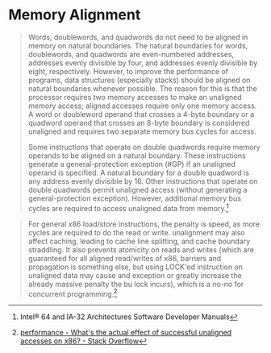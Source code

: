 # Memory Alignment
> Words, doublewords, and quadwords do not need to be aligned in memory on natural boundaries. The natural boundaries for words, doublewords, and quadwords are even-numbered addresses, addresses evenly divisible by four, and addresses evenly divisible by eight, respectively. However, to improve the performance of programs, data structures (especially stacks) should be aligned on natural boundaries whenever possible. The reason for this is that the processor requires two memory accesses to make an unaligned memory access; aligned accesses require only one memory access. A word or doubleword operand that crosses a 4-byte boundary or a quadword operand that crosses an 8-byte boundary is considered unaligned and requires two separate memory bus cycles for access.
> 
> Some instructions that operate on double quadwords require memory operands to be aligned on a natural boundary. These instructions generate a general-protection exception (#GP) if an unaligned operand is specified. A natural boundary for a double quadword is any address evenly divisible by 16. Other instructions that operate on double quadwords permit unaligned access (without generating a general-protection exception). However, additional memory bus cycles are required to access unaligned data from memory.[^sdm]

> For general x86 load/store instructions, the penalty is speed, as more cycles are required to do the read or write. unalignment may also affect caching, leading to cache line splitting, and cache boundary straddling. It also prevents atomicity on reads and writes (which are guaranteed for all aligned read/writes of x86, barriers and propagation is something else, but using LOCK'ed instruction on unaligned data may cause and exception or greatly increase the already massive penalty the bu lock incurs), which is a no-no for concurrent programming.[^so]


[^sdm]: Intel® 64 and IA-32 Architectures Software Developer Manuals
[^so]: [performance - What's the actual effect of successful unaligned accesses on x86? - Stack Overflow](https://stackoverflow.com/questions/12491578/whats-the-actual-effect-of-successful-unaligned-accesses-on-x86)